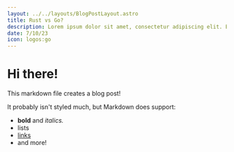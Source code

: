 ```yaml
---
layout: ../../layouts/BlogPostLayout.astro
title: Rust vs Go?
description: Lorem ipsum dolor sit amet, consectetur adipiscing elit. Etiam ac libero vulputate, consequat lorem a, sodales diam. Aenean congue ex ac posuere vestibulum. Nullam nec ante dictum, semper leo sagittis, iaculis risus. Quisque eget posuere urna, sed fringilla lectus. Praesent euismod tristique dolor, ac ullamcorper tortor suscipit eget...
date: 7/10/23
icon: logos:go
---
```


# Hi there!

This markdown file creates a blog post!

It probably isn't styled much, but Markdown does support:
- **bold** and _italics._
- lists
- [links](https://astro.build)
- and more!